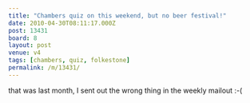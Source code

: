 ```yaml
---
title: "Chambers quiz on this weekend, but no beer festival!"
date: 2010-04-30T08:11:17.000Z
post: 13431
board: 8
layout: post
venue: v4
tags: [chambers, quiz, folkestone]
permalink: /m/13431/
---
```

that was last month, I sent out the wrong thing in the weekly mailout :-(
